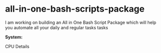 # all-in-one-bash-scripts-package
I am working on building an All in One Bash Script Package which will help you automate all your daily and regular tasks tasks 


**System:**

CPU Details
